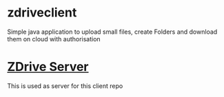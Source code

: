 # zdriveclient
Simple java application to upload small files, create Folders and download them on cloud with authorisation
# [ZDrive Server](https://github.com/nayak-yash/zdriveserver)
This is used as server for this client repo
